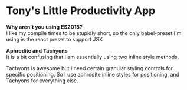 # Tony's Little Productivity App

**Why aren't you using ES2015?**  
I like my compile times to be stupidly short, so the only babel-preset I'm using
is the react preset to support JSX

**Aphrodite and Tachyons**  
It is a bit confusing that I am essentially using two inline style methods.

Tachyons is awesome but I need certain granular styling controls for specific
positioning. So I use aphrodite inline styles for positioning, and Tachyons for
everything else.